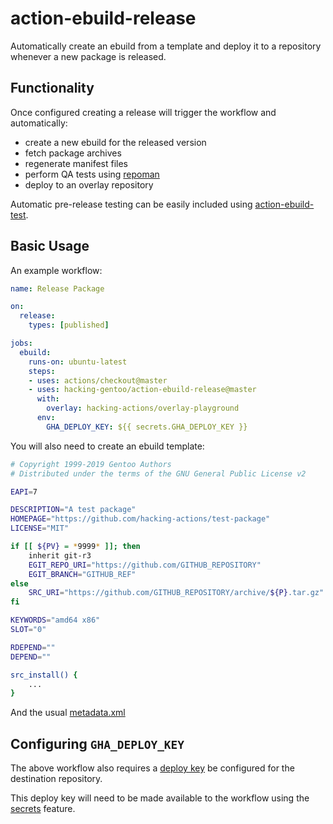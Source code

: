 # action-ebuild-release

Automatically create an ebuild from a template and deploy it to a repository whenever a new
package is released.

## Functionality

Once configured creating a release will trigger the workflow and automatically:
  * create a new ebuild for the released version
  * fetch package archives
  * regenerate manifest files
  * perform QA tests using [repoman](https://wiki.gentoo.org/wiki/Repoman)
  * deploy to an overlay repository

Automatic pre-release testing can be easily included using
[action-ebuild-test](https://github.com/hacking-gentoo/action-ebuild-test).

## Basic Usage

An example workflow:

```yaml
name: Release Package

on:
  release:
    types: [published]

jobs:
  ebuild:
    runs-on: ubuntu-latest
    steps:
    - uses: actions/checkout@master
    - uses: hacking-gentoo/action-ebuild-release@master
      with:
        overlay: hacking-actions/overlay-playground    
      env:
        GHA_DEPLOY_KEY: ${{ secrets.GHA_DEPLOY_KEY }}
```

You will also need to create an ebuild template:

```bash
# Copyright 1999-2019 Gentoo Authors
# Distributed under the terms of the GNU General Public License v2

EAPI=7

DESCRIPTION="A test package"
HOMEPAGE="https://github.com/hacking-actions/test-package"
LICENSE="MIT"

if [[ ${PV} = *9999* ]]; then
    inherit git-r3
    EGIT_REPO_URI="https://github.com/GITHUB_REPOSITORY"
    EGIT_BRANCH="GITHUB_REF"
else
    SRC_URI="https://github.com/GITHUB_REPOSITORY/archive/${P}.tar.gz"
fi

KEYWORDS="amd64 x86"
SLOT="0"

RDEPEND=""
DEPEND=""

src_install() {
    ...
}
```

And the usual [metadata.xml](https://devmanual.gentoo.org/ebuild-writing/misc-files/metadata/index.html)

## Configuring `GHA_DEPLOY_KEY`

The above workflow also requires a [deploy key](https://developer.github.com/v3/guides/managing-deploy-keys/#deploy-keys)
be configured for the destination repository.

This deploy key will need to be made available to the workflow using the [secrets](https://help.github.com/en/github/automating-your-workflow-with-github-actions/virtual-environments-for-github-actions#creating-and-using-secrets-encrypted-variables)
feature.

